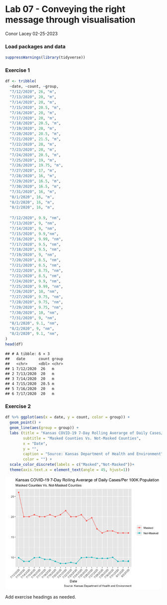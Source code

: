 Lab 07 - Conveying the right message through visualisation
================
Conor Lacey
02-25-2023

### Load packages and data

``` r
suppressWarnings(library(tidyverse)) 
```

### Exercise 1

``` r
df <- tribble(
  ~date, ~count, ~group,
  "7/12/2020", 26, "m",
  "7/13/2020", 20, "m",
  "7/14/2020", 20, "m",
  "7/15/2020", 20.5, "m",
  "7/16/2020", 20, "m",
  "7/17/2020", 20, "m",
  "7/18/2020", 20.5, "m",
  "7/19/2020", 20, "m",
  "7/20/2020", 20.5, "m",
  "7/21/2020", 21.5, "m",
  "7/22/2020", 20, "m",
  "7/23/2020", 20, "m",
  "7/24/2020", 20.5, "m",
  "7/25/2020", 19, "m",
  "7/26/2020", 19.75, "m",
  "7/27/2020", 17, "m",
  "7/28/2020", 16, "m",
  "7/29/2020", 16.5, "m",
  "7/30/2020", 16.5, "m",
  "7/31/2020", 16, "m",
  "8/1/2020", 16, "m",
  "8/2/2020", 16, "m",
  "8/2/2020", 16, "m",
  
  "7/12/2020", 9.9, "nm",
  "7/13/2020", 9, "nm",
  "7/14/2020", 9, "nm",
  "7/15/2020", 9.9,"nm",
  "7/16/2020", 9.99, "nm",
  "7/17/2020", 9.5, "nm",
  "7/18/2020", 9.5, "nm",
  "7/19/2020", 9, "nm",
  "7/20/2020", 8.5, "nm",
  "7/21/2020", 8.5, "nm",
  "7/22/2020", 8.75, "nm",
  "7/23/2020", 8.5, "nm",
  "7/24/2020", 9.9, "nm",
  "7/25/2020", 9.99, "nm",
  "7/26/2020", 10, "nm",
  "7/27/2020", 9.75, "nm",
  "7/28/2020", 9.75, "nm",
  "7/29/2020", 9.75, "nm",
  "7/30/2020", 10, "nm",
  "7/31/2020", 9, "nm",
  "8/1/2020", 9.1, "nm",
  "8/2/2020", 9, "nm",
  "8/2/2020", 9.1, "nm",
)
head(df)
```

    ## # A tibble: 6 × 3
    ##   date      count group
    ##   <chr>     <dbl> <chr>
    ## 1 7/12/2020  26   m    
    ## 2 7/13/2020  20   m    
    ## 3 7/14/2020  20   m    
    ## 4 7/15/2020  20.5 m    
    ## 5 7/16/2020  20   m    
    ## 6 7/17/2020  20   m

### Exercise 2

``` r
df %>% ggplot(aes(x = date, y = count, color = group)) + 
  geom_point() +
  geom_line(aes(group = group)) +
  labs (title = "Kansas COVID-19 7-Day Rolling Averarge of Daily Cases/Per 100K Population",
        subtitle = "Masked Counties Vs. Not-Masked Counties",
        x = "Date",
        y = "",
        caption = "Source: Kansas Department of Health and Environment",
        color = "") + 
  scale_color_discrete(labels = c("Masked","Not-Masked"))+
  theme(axis.text.x = element_text(angle = 45, hjust=1)) 
```

![](lab-07_files/figure-gfm/visualizaition-1.png)<!-- -->

Add exercise headings as needed.
